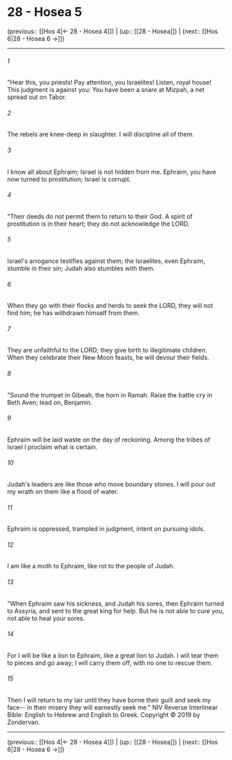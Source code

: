 # 28 - Hosea 5

(previous:: [[Hos 4|← 28 - Hosea 4]]) | (up:: [[28 - Hosea]]) | (next:: [[Hos 6|28 - Hosea 6 →]])

***


###### 1 
"Hear this, you priests! Pay attention, you Israelites! Listen, royal house! This judgment is against you: You have been a snare at Mizpah, a net spread out on Tabor. 

###### 2 
The rebels are knee-deep in slaughter. I will discipline all of them. 

###### 3 
I know all about Ephraim; Israel is not hidden from me. Ephraim, you have now turned to prostitution; Israel is corrupt. 

###### 4 
"Their deeds do not permit them to return to their God. A spirit of prostitution is in their heart; they do not acknowledge the LORD. 

###### 5 
Israel's arrogance testifies against them; the Israelites, even Ephraim, stumble in their sin; Judah also stumbles with them. 

###### 6 
When they go with their flocks and herds to seek the LORD, they will not find him; he has withdrawn himself from them. 

###### 7 
They are unfaithful to the LORD; they give birth to illegitimate children. When they celebrate their New Moon feasts, he will devour their fields. 

###### 8 
"Sound the trumpet in Gibeah, the horn in Ramah. Raise the battle cry in Beth Aven; lead on, Benjamin. 

###### 9 
Ephraim will be laid waste on the day of reckoning. Among the tribes of Israel I proclaim what is certain. 

###### 10 
Judah's leaders are like those who move boundary stones. I will pour out my wrath on them like a flood of water. 

###### 11 
Ephraim is oppressed, trampled in judgment, intent on pursuing idols. 

###### 12 
I am like a moth to Ephraim, like rot to the people of Judah. 

###### 13 
"When Ephraim saw his sickness, and Judah his sores, then Ephraim turned to Assyria, and sent to the great king for help. But he is not able to cure you, not able to heal your sores. 

###### 14 
For I will be like a lion to Ephraim, like a great lion to Judah. I will tear them to pieces and go away; I will carry them off, with no one to rescue them. 

###### 15 
Then I will return to my lair until they have borne their guilt and seek my face-- in their misery they will earnestly seek me." NIV Reverse Interlinear Bible: English to Hebrew and English to Greek. Copyright © 2019 by Zondervan.

***

(previous:: [[Hos 4|← 28 - Hosea 4]]) | (up:: [[28 - Hosea]]) | (next:: [[Hos 6|28 - Hosea 6 →]])
